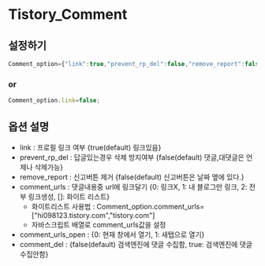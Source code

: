 # Tistory_Comment

## 설정하기
``` js
Comment_option={"link":true,"prevent_rp_del":false,"remove_report":false,"comment_urls":0,"comment_urls_open":0,"comment_del":false}
```
### or
``` js
Comment_option.link=false;
```

## 옵션 설명
- link : 프로필 링크 여부 {true(default) 링크있음}
- prevent_rp_del : 답글있는경우 삭제 방지여부 {false(default) 댓글,대댓글은 언제나 삭제가능}
- remove_report : 신고버튼 제거 {false(default) 신고버튼은 날짜 옆에 있다.}
- comment_urls : 댓글내용중 url에 링크달기 {0: 링크X, 1: 내 블로그만 링크, 2: 전부 링크생성, []: 화이트 리스트}
  - 화이트리스트 사용법 : Comment_option.comment_urls=["hi098123.tistory.com","tistory.com"]
  - 자바스크립트 배열로 comment_urls값을 설정
- comment_urls_open : {0: 현재 창에서 열기, 1: 새탭으로 열기}
- comment_del : {false(default) 검색엔진에 댓글 수집함, true: 검색엔진에 댓글 수집안함}
